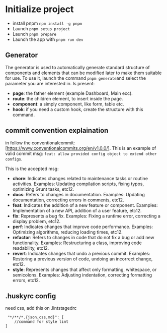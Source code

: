 # Initialize project

* install pnpm ```npm install -g pnpm```
* Launch ```pnpm setup project```
* Launch ```pnpm prepare```
* Launch the app with ```pnpm run dev```

## Generator
The generator is used to automatically generate standard structure of components and elements that can be modified later to make them suitable for use. To use it, launch the command ```pnpm generate```and select the parameter you are interested in.
Is present:
* **page**: the father element (example Dashboard, Main ecc).
* **route**: the children element, to insert inside the page.
* **component**: a simply component, like form, table etc.
* **hook**: if you need a custom hook, create the structure with this command.

## commit convention explaination
in follow the conventionalcommit:[https://www.conventionalcommits.org/en/v1.0.0/].
This is an example of valid commit msg:
```feat: allow provided config object to extend other configs```.

This is the accepted msg:
* **chore**: Indicates changes related to maintenance tasks or routine activities. Examples: Updating compilation scripts, fixing typos, optimizing Grunt tasks, etc12.
* **docs**: Refers to changes in documentation. Examples: Updating documentation, correcting errors in comments, etc12.
* **feat**: Indicates the addition of a new feature or component. Examples: Implementation of a new API, addition of a user feature, etc12.
* **fix**: Represents a bug fix. Examples: Fixing a runtime error, correcting a display problem, etc12.
* **perf**: Indicates changes that improve code performance. Examples: Optimizing algorithms, reducing loading times, etc12.
* **refactor**: Refers to changes in code that do not fix a bug or add new functionality. Examples: Restructuring a class, improving code readability, etc12.
* **revert**: Indicates changes that undo a previous commit. Examples: Restoring a previous version of code, undoing an incorrect change, etc12.
* **style**: Represents changes that affect only formatting, whitespace, or semicolons. Examples: Adjusting indentation, correcting formatting errors, etc12.

## .huskyrc config
need css, add this on .lintstagedrc
```    
 "*/**/*.{json,css,md}": [
    //command for style lint
]
```
